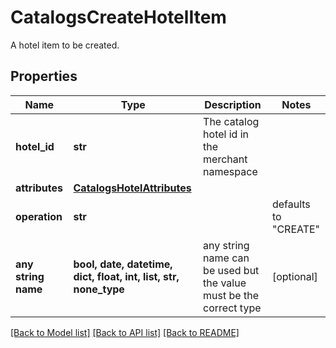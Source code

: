 # CatalogsCreateHotelItem

A hotel item to be created.

## Properties
Name | Type | Description | Notes
------------ | ------------- | ------------- | -------------
**hotel_id** | **str** | The catalog hotel id in the merchant namespace | 
**attributes** | [**CatalogsHotelAttributes**](CatalogsHotelAttributes.md) |  | 
**operation** | **str** |  | defaults to "CREATE"
**any string name** | **bool, date, datetime, dict, float, int, list, str, none_type** | any string name can be used but the value must be the correct type | [optional]

[[Back to Model list]](../README.md#documentation-for-models) [[Back to API list]](../README.md#documentation-for-api-endpoints) [[Back to README]](../README.md)


